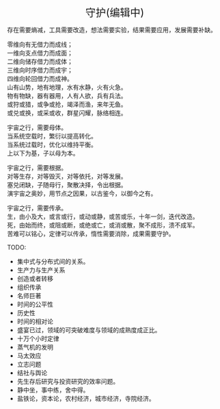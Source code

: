 <center><font size=5>守护(编辑中)</font></center>

存在需要熵减，工具需要改造，想法需要实验，结果需要应用，发展需要补缺。<br/>

零维向有无借力而成线；<br/>
一维向支点借力而成面；<br/>
二维向储存借力而成体；<br/>
三维向时序借力而成宇；<br/>
四维向轮回借力而成神。<br/>
山有山势，地有地理，水有水静，火有火急。<br/>
物有物缺，器有器用，人有人欲，兵有兵法。<br/>
或狩或猎，或争或抢，竭泽而渔，来年无鱼。<br/>
或兑或换，或采或收，群星闪耀，脉络相连。<br/>

宇宙之行，需要母体。<br/>
当系统空载时，繁衍以提高转化。<br/>
当系统过载时，优化以维持平衡。<br/>
上以下为基，子以母为本。<br/>

宇宙之行，需要根据。<br/>
对等生存，对等毁灭，对等依托，对等发展。<br/>
塞兑闭缺，子随母行，聚散决择，令出根据。<br/>
演宇宙之奥妙，用节点之因果，以古鉴今，以御今之有。<br/>

宇宙之行，需要传承。<br/>
生，由小及大，或言或行，或动或静，或苦或乐，十年一剑，迭代改造。<br/>
死，由始而终，或阻或断，或绝或亡，或消或散，聚不成形，溃不成军。<br/>
苦难可以铭心，定律可以传承，惰性需要消除，成果需要守护。<br/>


TODO: 
* 集中式与分布式间的关系。
* 生产力与生产关系
* 创造或者转移
* 组织传承
* 名师巨著
* 时间的公平性
* 历史性
* 时间的相对论
* 盛宴已过，领域的可突破难度与领域的成熟度成正比。
* 十万个小时定律
* 蒸气机的发明
* 马太效应
* 立志问题
* 结社与舆论
* 先生存后研究与投资研究的效率问题。
* 静中坐，事中练，舍中得。
* 盐铁论，资本论，农村经济，城市经济，寺院经济。
